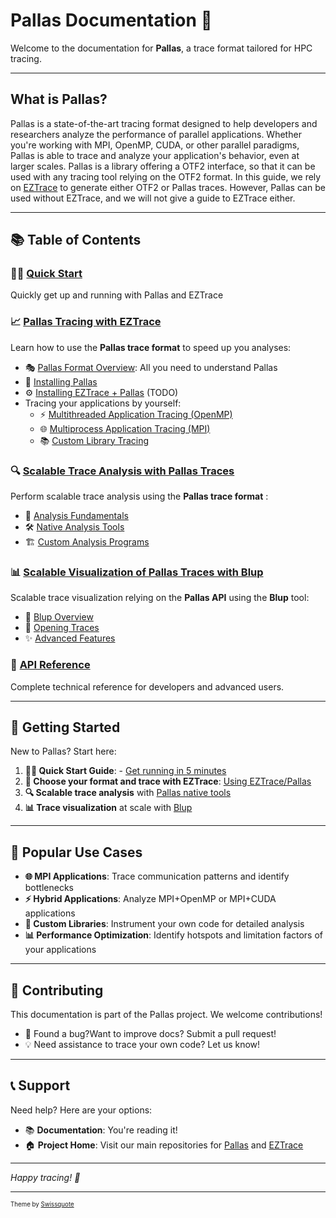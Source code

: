 
# Pallas Documentation 🚀

Welcome to the documentation for **Pallas**, a trace format tailored for HPC tracing.

---

## What is Pallas?

Pallas is a state-of-the-art tracing format designed to help developers 
and researchers analyze the performance of parallel applications.
Whether you're working with MPI, OpenMP, CUDA, or other parallel paradigms, 
Pallas is able to trace and analyze your application's behavior, even at larger scales.
Pallas is a library offering a OTF2 interface, so that it can be used with any tracing tool relying on the OTF2 format. 
In this guide, we rely on [EZTrace](https://gitlab.com/eztrace/eztrace) to generate either OTF2 or Pallas traces.
However, Pallas can be used without EZTrace, and we will not give a guide to EZTrace either.


---

## 📚 Table of Contents

### 🏃‍♂️ [Quick Start](01-quick-start.md)
Quickly get up and running with Pallas and EZTrace


### 📈 [Pallas Tracing with EZTrace](02-pallas/index.md)
Learn how to use the **Pallas trace format** to speed up you analyses:
- 🎭 [Pallas Format Overview](02-pallas/01-presentation/index.md): All you need to understand Pallas
- 🔧 [Installing Pallas](02-pallas/02-installing-pallas/index.md)
- ⚙️ [Installing EZTrace + Pallas]() (TODO)
- Tracing your applications by yourself:
  - ⚡ [Multithreaded Application Tracing (OpenMP)](02-pallas/03-tracing-examples/01-multithread/index.md)
  - 🌐 [Multiprocess Application Tracing (MPI)](02-pallas/03-tracing-examples/02-multiprocess/index.md)
  - 📚 [Custom Library Tracing](02-pallas/03-tracing-examples/03-custom-library/index.md)

### 🔍 [Scalable Trace Analysis with Pallas Traces](04-analyzing-pallas/index.md)
Perform scalable trace analysis using the **Pallas trace format** :
- 🎯 [Analysis Fundamentals](04-analyzing-pallas/01-generalities/index.md)
- 🛠️ [Native Analysis Tools](04-analyzing-pallas/02-native-analysis/index.md)
- 🏗️ [Custom Analysis Programs](04-analyzing-pallas/03-build-analysis/index.md)

### 📊 [Scalable Visualization of Pallas Traces with Blup](05-visualizing-blup/index.md)
Scalable trace visualization relying on the **Pallas API** using the **Blup** tool:
- 🎨 [Blup Overview](05-visualizing-blup/01-generalities/index.md)
- 📂 [Opening Traces](05-visualizing-blup/02-open-trace/index.md)
- ✨ [Advanced Features](05-visualizing-blup/03-other-functionalities/index.md)

### 📖 [API Reference](06-api-reference/index.md)
Complete technical reference for developers and advanced users.

---

## 🚀 Getting Started

New to Pallas? Start here:

1. **🏃‍♂️ Quick Start Guide**: - [Get running in 5 minutes](01-quick-start.md)
2. **🔧 Choose your format and trace with EZTrace**: [Using EZTrace/Pallas](02-pallas/index.md)
3. **🔍 Scalable trace analysis** with [Pallas native tools](04-analyzing-pallas/index.md)
4. **📊 Trace visualization** at scale with [Blup](05-visualizing-blup/index.md)

---

## 🎯 Popular Use Cases

- **🌐 MPI Applications**: Trace communication patterns and identify bottlenecks
- **⚡ Hybrid Applications**: Analyze MPI+OpenMP or MPI+CUDA applications
- **🔧 Custom Libraries**: Instrument your own code for detailed analysis
- **📊 Performance Optimization**: Identify hotspots and limitation factors of your applications

---

## 🤝 Contributing

This documentation is part of the Pallas project. We welcome contributions!

- 📝 Found a bug?Want to improve docs? Submit a pull request!
- 💡 Need assistance to trace your own code? Let us know!

---

## 📞 Support

Need help? Here are your options:

- 📚 **Documentation**: You're reading it!
- 🏠 **Project Home**: Visit our main repositories for [Pallas](https://github.com/Pallas-Trace) and [EZTrace](https://gitlab.com/eztrace/eztrace)

---

*Happy tracing! 🎉*

---



<sub><sup>Theme by [Swissquote](https://github.com/swissquote/swissquote-daux-theme)</sup></sub>
